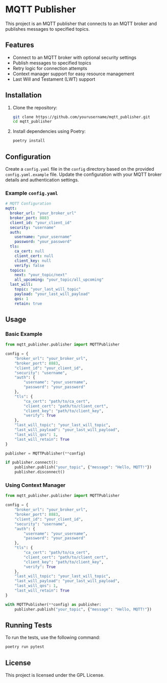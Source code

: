 # MQTT Publisher

This project is an MQTT publisher that connects to an MQTT broker and publishes messages to specified topics.

## Features

- Connect to an MQTT broker with optional security settings
- Publish messages to specified topics
- Retry logic for connection attempts
- Context manager support for easy resource management
- Last Will and Testament (LWT) support

## Installation

1. Clone the repository:

   ```sh
   git clone https://github.com/yourusername/mqtt_publisher.git
   cd mqtt_publisher
   ```

2. Install dependencies using Poetry:
   ```sh
   poetry install
   ```

## Configuration

Create a `config.yaml` file in the `config` directory based on the provided `config.yaml.example` file. Update the configuration with your MQTT broker details and authentication settings.

### Example `config.yaml`

```yaml
# MQTT Configuration
mqtt:
  broker_url: "your_broker_url"
  broker_port: 8883
  client_id: "your_client_id"
  security: "username"
  auth:
    username: "your_username"
    password: "your_password"
  tls:
    ca_cert: null
    client_cert: null
    client_key: null
    verify: false
  topics:
    next: "your_topic/next"
    all_upcoming: "your_topic/all_upcoming"
  last_will:
    topic: "your_last_will_topic"
    payload: "your_last_will_payload"
    qos: 1
    retain: true
```

## Usage

### Basic Example

```python
from mqtt_publisher.publisher import MQTTPublisher

config = {
    "broker_url": "your_broker_url",
    "broker_port": 8883,
    "client_id": "your_client_id",
    "security": "username",
    "auth": {
        "username": "your_username",
        "password": "your_password"
    },
    "tls": {
        "ca_cert": "path/to/ca_cert",
        "client_cert": "path/to/client_cert",
        "client_key": "path/to/client_key",
        "verify": True
    },
    "last_will_topic": "your_last_will_topic",
    "last_will_payload": "your_last_will_payload",
    "last_will_qos": 1,
    "last_will_retain": True
}

publisher = MQTTPublisher(**config)

if publisher.connect():
    publisher.publish("your_topic", {"message": "Hello, MQTT!"})
    publisher.disconnect()
```

### Using Context Manager

```python
from mqtt_publisher.publisher import MQTTPublisher

config = {
    "broker_url": "your_broker_url",
    "broker_port": 8883,
    "client_id": "your_client_id",
    "security": "username",
    "auth": {
        "username": "your_username",
        "password": "your_password"
    },
    "tls": {
        "ca_cert": "path/to/ca_cert",
        "client_cert": "path/to/client_cert",
        "client_key": "path/to/client_key",
        "verify": True
    },
    "last_will_topic": "your_last_will_topic",
    "last_will_payload": "your_last_will_payload",
    "last_will_qos": 1,
    "last_will_retain": True
}

with MQTTPublisher(**config) as publisher:
    publisher.publish("your_topic", {"message": "Hello, MQTT!"})
```

## Running Tests

To run the tests, use the following command:

```sh
poetry run pytest
```

## License

This project is licensed under the GPL License.
